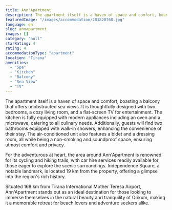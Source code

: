```yaml
---
title: Ann'Apartment
description: The apartment itself is a haven of space and comfort, boasting a balcony that offers unobstructed sea views. It is thoughtfully designed with two bedrooms, a co
featuredImage: "/images/accommodation/201820768.jpg"
language: en
slug: annapartment
images: []
category: "null"
starRating: 4
rating: 4
accommodationType: "apartment"
location: "Tirana"
amenities:
  - "Spa"
  - "Kitchen"
  - "Balcony"
  - "Sea View"
  - "TV"
---
```


The apartment itself is a haven of space and comfort, boasting a balcony that offers unobstructed sea views. It is thoughtfully designed with two bedrooms, a cozy living room, and a flat-screen TV for entertainment. The kitchen is fully equipped with modern appliances including an oven and a microwave, catering to all culinary needs. Additionally, guests will find two bathrooms equipped with walk-in showers, enhancing the convenience of their stay. The air-conditioned unit also features a bidet and a dressing room, all while being a non-smoking and soundproof space, ensuring utmost comfort and privacy.

For the adventurous at heart, the area around Ann'Apartment is renowned for its cycling and hiking trails, with car hire services readily available for those eager to explore the scenic surroundings. Independence Square, a notable landmark, is located 19 km from the property, offering a glimpse into the region's rich history.

Situated 168 km from Tirana International Mother Teresa Airport, Ann'Apartment stands out as an ideal destination for those looking to immerse themselves in the natural beauty and tranquility of Orikum, making it a memorable retreat for beach lovers and adventure seekers alike.

